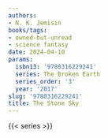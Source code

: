 ```yaml
---
authors:
- N. K. Jemisin
books/tags:
- owned-but-unread
- science fantasy
date: 2024-04-10
params:
  isbn13: '9780316229241'
  series: The Broken Earth
  series_order: '3'
  year: '2017'
slug: '9780316229241'
title: The Stone Sky
---
```


<!--more-->

{{< series >}}